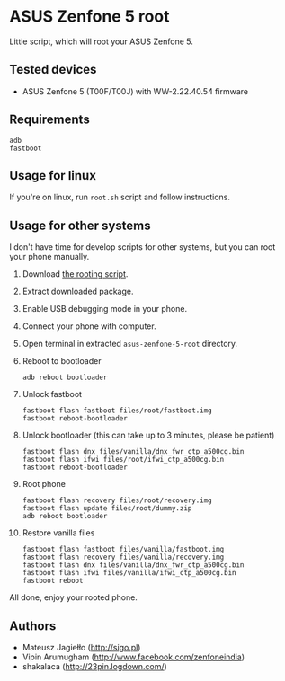# ASUS Zenfone 5 root

Little script, which will root your ASUS Zenfone 5.

## Tested devices

- ASUS Zenfone 5 (T00F/T00J) with WW-2.22.40.54 firmware

## Requirements

    adb
    fastboot

## Usage for linux

If you're on linux, run `root.sh` script and follow instructions.

## Usage for other systems

I don't have time for develop scripts for other systems, but you can root your phone manually.

1. Download [the rooting script](https://github.com/sigo/asus-zenfone-5-root/archive/master.zip).
2. Extract downloaded package.
3. Enable USB debugging mode in your phone.
4. Connect your phone with computer.
5. Open terminal in extracted `asus-zenfone-5-root` directory.
6. Reboot to bootloader

    ```
    adb reboot bootloader
    ```

7. Unlock fastboot

    ```
    fastboot flash fastboot files/root/fastboot.img
    fastboot reboot-bootloader
    ```

8. Unlock bootloader (this can take up to 3 minutes, please be patient)
    ```
    fastboot flash dnx files/vanilla/dnx_fwr_ctp_a500cg.bin
    fastboot flash ifwi files/root/ifwi_ctp_a500cg.bin
    fastboot reboot-bootloader
    ```

9. Root phone

    ```
    fastboot flash recovery files/root/recovery.img
    fastboot flash update files/root/dummy.zip
    adb reboot bootloader
    ```

10. Restore vanilla files

    ```
    fastboot flash fastboot files/vanilla/fastboot.img
    fastboot flash recovery files/vanilla/recovery.img
    fastboot flash dnx files/vanilla/dnx_fwr_ctp_a500cg.bin
    fastboot flash ifwi files/vanilla/ifwi_ctp_a500cg.bin
    fastboot reboot
    ```

All done, enjoy your rooted phone.

## Authors

- Mateusz Jagiełło (http://sigo.pl)
- Vipin Arumugham (http://www.facebook.com/zenfoneindia)
- shakalaca (http://23pin.logdown.com/)
